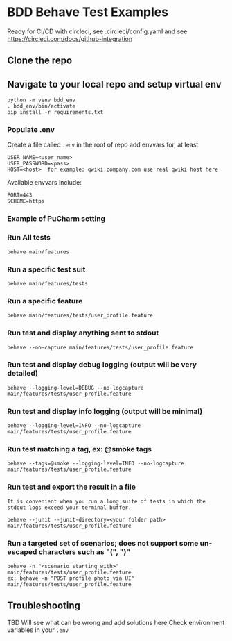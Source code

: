 # BDD Behave Test Examples
Ready for CI/CD with circleci, see .circleci/config.yaml
and see https://circleci.com/docs/github-integration

## Clone the repo

## Navigate to your local repo and setup virtual env

    python -m venv bdd_env 
    . bdd_env/bin/activate
	pip install -r requirements.txt


### Populate .env
    
Create a file called `.env` in the root of repo add envvars for, at least:

    USER_NAME=<user_name>
    USER_PASSWORD=<pass>
    HOST=<host>  for example: qwiki.company.com use real qwiki host here

Available envvars include:

    PORT=443
    SCHEME=https

### Example of PuCharm setting

### Run All tests 
    behave main/features

### Run a specific test suit
    behave main/features/tests

### Run a specific feature
	behave main/features/tests/user_profile.feature

### Run test and display anything sent to stdout
	behave --no-capture main/features/tests/user_profile.feature

### Run test and display debug logging (output will be very detailed)
    behave --logging-level=DEBUG --no-logcapture main/features/tests/user_profile.feature

### Run test and display info logging (output will be minimal)
    behave --logging-level=INFO --no-logcapture main/features/tests/user_profile.feature

### Run test matching a tag, ex: @smoke tags 
    behave --tags=@smoke --logging-level=INFO --no-logcapture main/features/tests/user_profile.feature

### Run test and export the result in a file
    It is convenient when you run a long suite of tests in which the stdout logs exceed your terminal buffer.
    
    behave --junit --junit-directory=<your folder path> main/features/tests/user_profile.feature

### Run a targeted set of scenarios; does not support some un-escaped characters such as "(", ")"
    behave -n "<scenario starting with>" main/features/tests/user_profile.feature
    ex: behave -n "POST profile photo via UI" main/features/tests/user_profile.feature

## Troubleshooting
TBD
Will see what can be wrong and add solutions here
Check environment variables in your `.env` 
